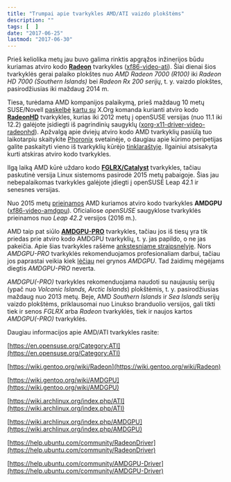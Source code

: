 ```yaml
---
title: "Trumpai apie tvarkykles AMD/ATI vaizdo plokštėms"
description: ""
tags: [  ]
date: "2017-06-25"
lastmod: "2017-06-30"
---
```

Prieš keliolika metų jau buvo galima rinktis apgrąžos inžinerijos būdu kuriamas atviro kodo [**Radeon**](https://www.x.org/wiki/RadeonFeature/) tvarkykles ([xf86-video-ati](http://software.opensuse.org/package/xf86-video-ati)). Šiai dienai šios tvarkyklės gerai palaiko plokštes nuo _AMD Radeon 7000 (R100)_ iki _Radeon HD 7000 (Southern Islands)_ bei _Radeon Rx 200 serijų_, t. y. vaizdo plokštes, pasirodžiusias iki maždaug 2014 m.

Tiesa, turėdama AMD kompanijos palaikymą, prieš maždaug 10 metų SUSE/Novell [paskelbė](https://news.opensuse.org/2007/09/18/open-source-driver-for-ati-radeon-r5xxr6xx/) [kartu su](https://lists.x.org/archives/xorg-announce/2007-November/000432.html) X.Org komanda kurianti atviro kodo [**RadeonHD**](https://www.x.org/wiki/radeonhd:feature/) tvarkykles, kurias iki 2012 metų į openSUSE versijas (nuo 11.1 iki 12.2) galėjote įsidiegti iš pagrindinių saugyklų ([xorg-x11-driver-video-radeonhd](http://software.opensuse.org/package/xorg-x11-driver-video-radeonhd)). Apžvalgą apie dviejų atviro kodo AMD tvarkyklių pasiūlą tuo laikotarpiu skaitykite [Phoronix](http://www.phoronix.com/scan.php?page=article&item=radeon_vs_radeonhd&num=1) svetainėje, o daugiau apie kūrimo peripetijas galite paskaityti vieno iš tvarkyklių kūrėjo [tinklaraštyje](http://libv.livejournal.com/27799.html). Ilgainiui atsisakyta kurti atskiras atviro kodo tvarkykles.

Ilgą laiką AMD kūrė uždaro kodo [**FGLRX/Catalyst**](http://support.amd.com/en-us/download/desktop?os=Linux+x86_64) tvarkykles, tačiau paskutinė versija Linux sistemoms pasirodė 2015 metų pabaigoje. Šias jau nebepalaikomas tvarkykles galėjote įdiegti į openSUSE Leap 42.1 ir senesnes versijas.

Nuo 2015 metų [prieinamos](https://lists.freedesktop.org/archives/dri-devel/2015-April/081501.html) AMD kuriamos atviro kodo tvarkykles **AMDGPU** ([xf86-video-amdgpu](http://software.opensuse.org/package/xf86-video-amdgpu)). Oficialiose _openSUSE_ saugyklose tvarkyklės prieinamos nuo _Leap 42.2_ versijos (2016 m.).

AMD taip pat siūlo [**AMDGPU-PRO**](http://support.amd.com/en-us/kb-articles/Pages/AMDGPU-PRO-Driver-for-Linux-Release-Notes.aspx) tvarkykles, tačiau jos iš tiesų yra tik priedas prie atviro kodo AMDGPU tvarkyklių, t. y. jas papildo, o ne jas pakeičia. Apie šias tvarkykles rašėme [ankstesniame straipsnelyje](http://www.opensuse.lt/index.php?option=com_content&view=article&id=209). Nors _AMDGPU-PRO_ tvarkyklės rekomenduojamos profesionaliam darbui, tačiau jos paprastai veikia kiek [lėčiau](http://www.phoronix.com/scan.php?page=article&item=amdgpu-new-1710&num=5) nei grynos _AMDGPU_. Tad žaidimų mėgėjams diegtis _AMDGPU-PRO_ neverta.

_AMDGPU(-PRO)_ tvarkykles rekomenduojama naudoti su naujausių serijų (ypač nuo _Volcanic Islands, Arctic Islands_) plokštėmis, t. y. pasirodžiusias maždaug nuo 2013 metų. Beje, AMD _Southern Islands_ ir _Sea Islands_ serijų vaizdo plokštėms, priklausomai nuo Linukso branduolio versijos, gali tikti tiek ir senos _FGLRX_ arba _Radeon_ tvarkyklės, tiek ir naujos kartos _AMDGPU(-PRO)_ tvarkyklės.

Daugiau informacijos apie AMD/ATI tvarkykles rasite:

[https://en.opensuse.org/Category:ATI](https://en.opensuse.org/Category:ATI)

[https://wiki.gentoo.org/wiki/Radeon](https://wiki.gentoo.org/wiki/Radeon)

[https://wiki.gentoo.org/wiki/AMDGPU](https://wiki.gentoo.org/wiki/AMDGPU)

[https://wiki.archlinux.org/index.php/ATI](https://wiki.archlinux.org/index.php/ATI)

[https://wiki.archlinux.org/index.php/AMDGPU](https://wiki.archlinux.org/index.php/AMDGPU)

[https://help.ubuntu.com/community/RadeonDriver](https://help.ubuntu.com/community/RadeonDriver)

[https://help.ubuntu.com/community/AMDGPU-Driver](https://help.ubuntu.com/community/AMDGPU-Driver)
